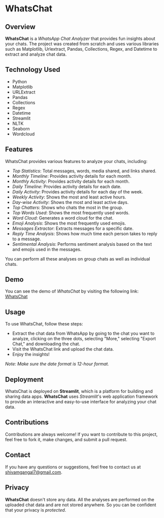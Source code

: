 # WhatsChat

## Overview

**WhatsChat** is a _WhatsApp Chat Analyzer_ that provides fun insights about your chats. The project was created from scratch and uses various libraries such as Matplotlib, Urlextract, Pandas, Collections, Regex, and Datetime to extract and analyze chat data.

## Technology Used

- Python
- Matplotlib
- URLExtract
- Pandas
- Collections
- Regex
- Datetime
- Streamlit
- NLTK
- Seaborn
- Wordcloud

## Features

WhatsChat provides various features to analyze your chats, including:

- _Top Statistics_: Total messages, words, media shared, and links shared.
- _Monthly Timeline_: Provides activity details for each month.
- _Monthly Activity_: Provides activity details for each month.
- _Daily Timeline_: Provides activity details for each date.
- _Daily Activity_: Provides activity details for each day of the week.
- _Weekly Activity_: Shows the most and least active hours.
- _Day-wise Activity_: Shows the most and least active days.
- _Top Chatters_: Shows who chats the most in the group.
- _Top Words Used_: Shows the most frequently used words.
- _Word Cloud_: Generates a word cloud for the chat.
- _Emoji Analysis_: Shows the most frequently used emojis.
- _Messages Extractor_: Extracts messages for a specific date.
- _Reply Time Analysis_: Shows how much time each person takes to reply to a message.
- _Sentimental Analysis_: Performs sentiment analysis based on the text and emojis used in the messages.

You can perform all these analyses on group chats as well as individual chats.

## Demo

You can see the demo of _WhatsChat_ by visiting the following link: [WhatsChat](https://shivam-whatschat.streamlit.app/)

## Usage

To use WhatsChat, follow these steps:

- Extract the chat data from WhatsApp by going to the chat you want to analyze, clicking on the three dots, selecting "More," selecting "Export Chat," and downloading the chat.
- Visit the WhatsChat link and upload the chat data.
- Enjoy the insights!

_Note: Make sure the date format is 12-hour format._

## Deployment

WhatsChat is deployed on **Streamlit**, which is a platform for building and sharing data apps. **WhatsChat** uses _Streamlit_'s web application framework to provide an interactive and easy-to-use interface for analyzing your chat data.

## Contributions

Contributions are always welcome! If you want to contribute to this project, feel free to fork it, make changes, and submit a pull request.

## Contact

If you have any questions or suggestions, feel free to contact us at shivamgangal7@gmail.com.

## Privacy

**WhatsChat** doesn't store any data. All the analyses are performed on the uploaded chat data and are not stored anywhere. So you can be confident that your privacy is _protected_.
